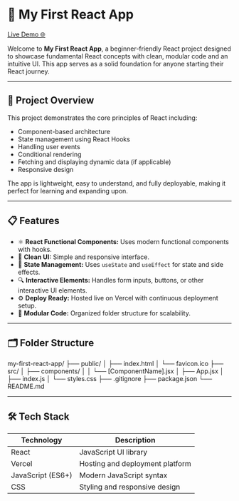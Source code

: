 # 🚀 My First React App

[Live Demo 🌐](https://my-first-react-theta.vercel.app/)

Welcome to **My First React App**, a beginner-friendly React project designed to showcase fundamental React concepts with clean, modular code and an intuitive UI. This app serves as a solid foundation for anyone starting their React journey.

---

## 🎯 Project Overview

This project demonstrates the core principles of React including:

- Component-based architecture
- State management using React Hooks
- Handling user events
- Conditional rendering
- Fetching and displaying dynamic data (if applicable)
- Responsive design

The app is lightweight, easy to understand, and fully deployable, making it perfect for learning and expanding upon.

---

## 📋 Features

- ⚛️ **React Functional Components:** Uses modern functional components with hooks.
- 🎨 **Clean UI:** Simple and responsive interface.
- 🔄 **State Management:** Uses `useState` and `useEffect` for state and side effects.
- 🔍 **Interactive Elements:** Handles form inputs, buttons, or other interactive UI elements.
- ⚙️ **Deploy Ready:** Hosted live on Vercel with continuous deployment setup.
- 🧩 **Modular Code:** Organized folder structure for scalability.

---

## 🗂️ Folder Structure

my-first-react-app/
├── public/
│ ├── index.html
│ └── favicon.ico
├── src/
│ ├── components/
│ │ └── [ComponentName].jsx
│ ├── App.jsx
│ ├── index.js
│ └── styles.css
├── .gitignore
├── package.json
└── README.md

---

## 🛠️ Tech Stack

| Technology        | Description                      |
|-------------------|---------------------------------|
| React             | JavaScript UI library            |
| Vercel            | Hosting and deployment platform  |
| JavaScript (ES6+) | Modern JavaScript syntax          |
| CSS               | Styling and responsive design    |
